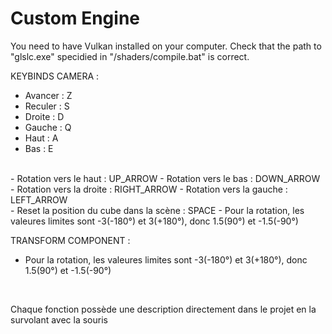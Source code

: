 # Custom Engine


You need to have Vulkan installed on your computer.
Check that the path to "glslc.exe" specidied in "/shaders/compile.bat" is correct.
<br/>


KEYBINDS CAMERA :
- Avancer : Z
- Reculer : S
- Droite : D
- Gauche : Q
- Haut : A
- Bas : E
<br/>
- Rotation vers le haut : UP_ARROW
- Rotation vers le bas : DOWN_ARROW
- Rotation vers la droite : RIGHT_ARROW
- Rotation vers la gauche : LEFT_ARROW
<br/>
- Reset la position du cube dans la scène : SPACE
- Pour la rotation, les valeures limites sont -3(-180°) et 3(+180°), donc 1.5(90°) et -1.5(-90°)
<br/>

TRANSFORM COMPONENT :
- Pour la rotation, les valeures limites sont -3(-180°) et 3(+180°), donc 1.5(90°) et -1.5(-90°)
<br/>

Chaque fonction possède une description directement dans le projet en la survolant avec la souris
